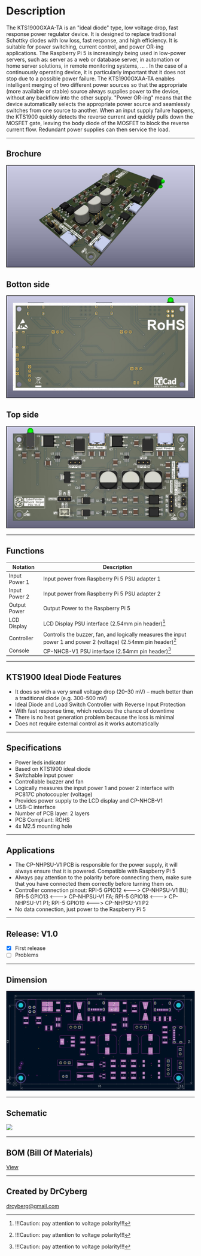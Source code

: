 # Description

The KTS1900GXAA-TA is an "ideal diode" type, low voltage drop, fast response power regulator device. It is designed to replace traditional Schottky diodes with low loss, fast response, and high efficiency. It is suitable for power switching, current control, and power OR-ing applications. The Raspberry Pi 5 is increasingly being used in low-power servers, such as: server as a web or database server, in automation or home server solutions, in remote monitoring systems, ... . In the case of a continuously operating device, it is particularly important that it does not stop due to a possible power failure. The KTS1900GXAA-TA enables intelligent merging of two different power sources so that the appropriate (more available or stable) source always supplies power to the device, without any backflow into the other supply. "Power OR-ing" means that the device automatically selects the appropriate power source and seamlessly switches from one source to another. When an input supply failure happens, the KTS1900 quickly detects the reverse current and quickly pulls down the MOSFET gate, leaving the body diode of the MOSFET to block the reverse current flow. Redundant power supplies can then service the load.

---

## Brochure

![](/img/1.jpg)

## Botton side

![](/img/3.jpg)

## Top side

![](/img/2.jpg)

---

## Functions

| Notation          | Description                                                                                                       |
| ----------------- | ----------------------------------------------------------------------------------------------------------------- |
| Input Power 1     | Input power from Raspberry Pi 5 PSU adapter 1                                                                     |
| Input Power 2     | Input power from Raspberry Pi 5 PSU adapter 2                                                                     |
| Output Power      | Output Power to the Raspberry Pi 5                                                                                |
| LCD Display       | LCD Display PSU interface (2.54mm pin header)[^1]                                                                 |
| Controller        | Controlls the buzzer, fan, and logically measures the input power 1 and power 2 (voltage) (2.54mm pin header)[^1] |
| Console           | CP-NHCB-V1 PSU interface (2.54mm pin header)[^1]                                                                  |

[^1]: !!!Caution: pay attention to voltage polarity!!!

---

## KTS1900 Ideal Diode Features

- It does so with a very small voltage drop (20–30 mV) – much better than a traditional diode (e.g. 300–500 mV)
- Ideal Diode and Load Switch Controller with Reverse Input Protection
- With fast response time, which reduces the chance of downtime
- There is no heat generation problem because the loss is minimal
- Does not require external control as it works automatically

---

## Specifications

- Power leds indicator
- Based on KTS1900 ideal diode
- Switchable input power
- Controllable buzzer and fan
- Logically measures the input power 1 and power 2 interface with PC817C photocoupler (voltage)
- Provides power supply to the LCD display and CP-NHCB-V1
- USB-C interface
- Number of PCB layer: 2 layers
- PCB Compliant: ROHS
- 4x M2.5 mounting hole

---

## Applications

- The CP-NHPSU-V1 PCB is responsible for the power supply, it will always ensure that it is powered. Compatible with Raspberry Pi 5
- Always pay attention to the polarity before connecting them, make sure that you have connected them correctly before turning them on.
- Controller connection pinout: RPI-5 GPIO12 <---> CP-NHPSU-V1 BU; RPI-5 GPIO13 <---> CP-NHPSU-V1 FA; RPI-5 GPIO18 <---> CP-NHPSU-V1 P1; RPI-5 GPIO19 <---> CP-NHPSU-V1 P2
- No data connection, just power to the Raspberry Pi 5

---

## Release: V1.0
- [x] First release
- [ ] Problems

---

## Dimension

![](/img/4.jpg)

---

## Schematic

![](/img/5.jpg)

---

## BOM (Bill Of Materials)

[View](https://htmlpreview.github.io/?https://github.com/drcyberg/Leder_Station_Lamp_V1/blob/main/bom/l_s_l_b.html "View")

---

## Created by DrCyberg

[drcyberg@gmail.com](mailto:drcyberg@gmail.com)
